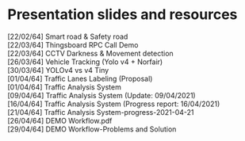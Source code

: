 # Presentation slides and resources  

[22/02/64] Smart road & Safety road  
[22/03/64] Thingsboard RPC Call Demo  
[22/03/64] CCTV Darkness & Movement detection  
[26/03/64] Vehicle Tracking (Yolo v4 + Norfair)  
[30/03/64] YOLOv4 vs v4 Tiny  
[01/04/64] Traffic Lanes Labeling (Proposal)  
[01/04/64] Traffic Analysis System  
[09/04/64] Traffic Analysis System (Update: 09/04/2021)  
[16/04/64] Traffic Analysis System (Progress report: 16/04/2021)  
[21/04/64] Traffic Analysis System-progress-2021-04-21  
[26/04/64] DEMO Workflow.pdf  
[29/04/64] DEMO Workflow-Problems and Solution  
